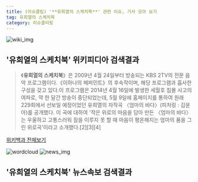```yaml
---
title: (이슈클립) '**유희열의 스케치북**' 관련 이슈, 기사 모아 보기
tag: 유희열의 스케치북
category: 이슈클리핑
---
```

![wiki_img](https://user-images.githubusercontent.com/42597476/44503234-41136a80-a6d0-11e8-9071-6fc6418eafe4.png)
## **'**유희열의 스케치북**'** 위키피디아 검색결과
>《**유희열의 스케치북**》은 2009년 4월 24일부터 방송되는 KBS 2TV의 전문 음악 프로그램이다.《이하나의 페퍼민트》의 후속작이며, 해당 프로그램과 흡사한 구성을 갖고 있다.이 프로그램은 2014년 4월 16일에 발생한 세월호 침몰 사고의 여파로, 약 한 달간 방송이 중단되었는데, 5월 9일에 홈페이지를 통하여 원래 229회에서 선보일 예정이었던 유희열의 자작곡 〈엄마의 바다〉(피처링 : 김윤아)를 공개했다. 이 곡에 대하여 '작은 위로의 마음을 담아 만든 〈엄마의 바다〉는 우울하고 고통스러워 잠을 이루지 못 할 때 마음이 평온해지는 엄마의 품을 그린 위로곡'이라고 소개했다.[2][3][4]

<a href="https://ko.wikipedia.org/wiki/유희열의 스케치북" target="_blank">위키백과 전체보기</a>

![wordcloud](https://s3.ap-northeast-2.amazonaws.com/lyrics101-wordcloud/2018-09-29-1538152851.png)
![news_img](https://user-images.githubusercontent.com/42597476/44507050-1206f400-a6e4-11e8-8d98-7ffbfebb353f.png)
## **'**유희열의 스케치북**'** 뉴스속보 검색결과


